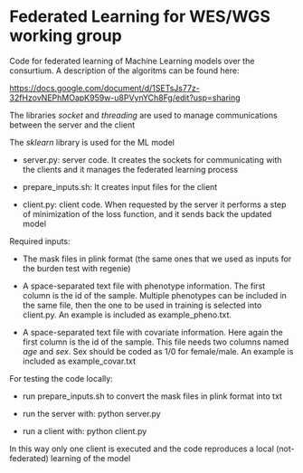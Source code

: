 # Federated Learning for WES/WGS working group

Code for federated learning of Machine Learning models over the consurtium. A description of the algoritms can be found here:

https://docs.google.com/document/d/1SETsJs77z-32fHzovNEPhMOapK959w-u8PVynYCh8Fg/edit?usp=sharing

The libraries *socket* and *threading* are used to manage communications between the server and the client

The *sklearn* library is used for the ML model


* server.py: server code. It creates the sockets for communicating with the clients and it manages the federated learning process

* prepare_inputs.sh: It creates input files for the client

* client.py: client code. When requested by the server it performs a step of minimization of the loss function, and it sends back the updated model

Required inputs:

* The mask files in plink format (the same ones that we used as inputs for the burden test with regenie)

* A space-separated text file with phenotype information. The first column is the id of the sample. Multiple phenotypes can be included in the same file, then the one to be used in training is selected into client.py. An example is included as example_pheno.txt.

* A space-separated text file with covariate information. Here again the first column is the id of the sample. This file needs two columns named *age* and *sex*. Sex should be coded as 1/0 for female/male. An example is included as example_covar.txt

For testing the code locally:

* run prepare_inputs.sh to convert the mask files in plink format into txt

* run the server with: python server.py

* run a client with: python client.py

In this way only one client is executed and the code reproduces a local (not-federated) learning of the model
